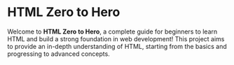 # HTML Zero to Hero

Welcome to **HTML Zero to Hero**, a complete guide for beginners to learn HTML and build a strong foundation in web development! This project aims to provide an in-depth understanding of HTML, starting from the basics and progressing to advanced concepts.
